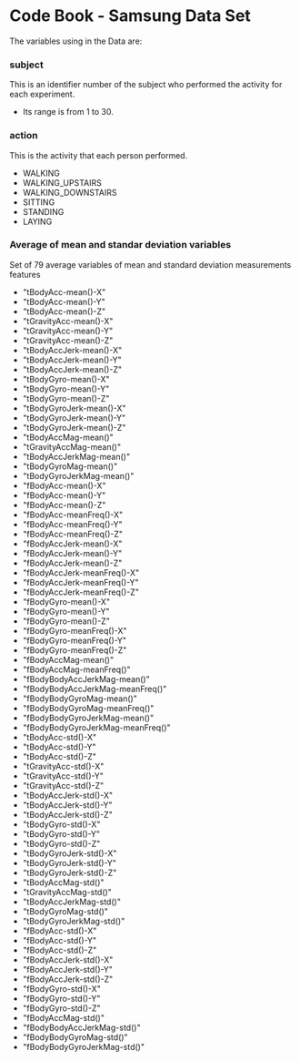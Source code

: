 Code Book - Samsung Data Set
========================================================
The variables using in the Data are:

### subject
This is an identifier number of the subject who performed the activity for each experiment.

- Its range is from 1 to 30.

### action

This is the activity that each person performed.

- WALKING
- WALKING_UPSTAIRS
- WALKING_DOWNSTAIRS
- SITTING
- STANDING
- LAYING

###  Average of mean and standar deviation variables

Set of 79 average variables of mean and standard deviation measurements features 
                       
 - "tBodyAcc-mean()-X"              
 - "tBodyAcc-mean()-Y"              
 - "tBodyAcc-mean()-Z"              
 - "tGravityAcc-mean()-X"           
 - "tGravityAcc-mean()-Y"           
 - "tGravityAcc-mean()-Z"           
 - "tBodyAccJerk-mean()-X"          
 - "tBodyAccJerk-mean()-Y"          
 - "tBodyAccJerk-mean()-Z"          
 - "tBodyGyro-mean()-X"             
 - "tBodyGyro-mean()-Y"             
 - "tBodyGyro-mean()-Z"             
 - "tBodyGyroJerk-mean()-X"         
 - "tBodyGyroJerk-mean()-Y"         
 - "tBodyGyroJerk-mean()-Z"         
 - "tBodyAccMag-mean()"             
 - "tGravityAccMag-mean()"          
 - "tBodyAccJerkMag-mean()"         
 - "tBodyGyroMag-mean()"            
 - "tBodyGyroJerkMag-mean()"        
 - "fBodyAcc-mean()-X"              
 - "fBodyAcc-mean()-Y"              
 - "fBodyAcc-mean()-Z"              
 - "fBodyAcc-meanFreq()-X"          
 - "fBodyAcc-meanFreq()-Y"          
 - "fBodyAcc-meanFreq()-Z"          
 - "fBodyAccJerk-mean()-X"          
 - "fBodyAccJerk-mean()-Y"          
 - "fBodyAccJerk-mean()-Z"          
 - "fBodyAccJerk-meanFreq()-X"      
 - "fBodyAccJerk-meanFreq()-Y"      
 - "fBodyAccJerk-meanFreq()-Z"      
 - "fBodyGyro-mean()-X"             
 - "fBodyGyro-mean()-Y"             
 - "fBodyGyro-mean()-Z"             
 - "fBodyGyro-meanFreq()-X"         
 - "fBodyGyro-meanFreq()-Y"         
 - "fBodyGyro-meanFreq()-Z"         
 - "fBodyAccMag-mean()"             
 - "fBodyAccMag-meanFreq()"         
 - "fBodyBodyAccJerkMag-mean()"     
 - "fBodyBodyAccJerkMag-meanFreq()" 
 - "fBodyBodyGyroMag-mean()"        
 - "fBodyBodyGyroMag-meanFreq()"    
 - "fBodyBodyGyroJerkMag-mean()"    
 - "fBodyBodyGyroJerkMag-meanFreq()"
 -  "tBodyAcc-std()-X"               
 -  "tBodyAcc-std()-Y"               
 -  "tBodyAcc-std()-Z"               
 -  "tGravityAcc-std()-X"            
 -  "tGravityAcc-std()-Y"            
 -  "tGravityAcc-std()-Z"            
 -  "tBodyAccJerk-std()-X"           
 -  "tBodyAccJerk-std()-Y"           
 - "tBodyAccJerk-std()-Z"           
 - "tBodyGyro-std()-X"              
 - "tBodyGyro-std()-Y"              
 - "tBodyGyro-std()-Z"              
 - "tBodyGyroJerk-std()-X"          
 - "tBodyGyroJerk-std()-Y"          
 - "tBodyGyroJerk-std()-Z"          
 - "tBodyAccMag-std()"              
 - "tGravityAccMag-std()"           
 - "tBodyAccJerkMag-std()"          
 - "tBodyGyroMag-std()"             
 - "tBodyGyroJerkMag-std()"         
 - "fBodyAcc-std()-X"               
 - "fBodyAcc-std()-Y"               
 - "fBodyAcc-std()-Z"               
 - "fBodyAccJerk-std()-X"           
 - "fBodyAccJerk-std()-Y"           
 - "fBodyAccJerk-std()-Z"           
 - "fBodyGyro-std()-X"              
 - "fBodyGyro-std()-Y"              
 - "fBodyGyro-std()-Z"              
 - "fBodyAccMag-std()"              
 - "fBodyBodyAccJerkMag-std()"      
 - "fBodyBodyGyroMag-std()"         
 - "fBodyBodyGyroJerkMag-std()" 
